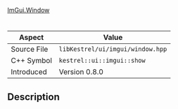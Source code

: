 [ImGui.Window](index.md)
# 
| Aspect | Value |
| --- | --- |
| Source File | `libKestrel/ui/imgui/window.hpp` |
| C++ Symbol | `kestrel::ui::imgui::show` |
| Introduced | Version 0.8.0 |
## Description
